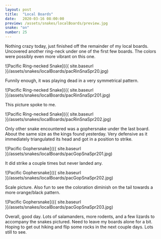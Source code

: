 ```yaml
---
layout: post
title:  "Local Boards"
date:   2020-03-16 08:00:00
preview: /assets/snakes/localBoards/preview.jpg
snake: "on"
number: 25
---
```

Nothing crazy today, just finished off the remainder of my local boards.  Uncovered another ring-neck under one of the first few boards. The colors were possibly even more vibrant on this one.

![Pacific Ring-necked Snake]({{ site.baseurl }}/assets/snakes/localBoards/pacRinSnaSpr20.jpg)

Funnily enough, it was playing dead in a very symmetrical pattern.

![Pacific Ring-necked Snake]({{ site.baseurl }}/assets/snakes/localBoards/pacRinSnaSpr201.jpg)

This picture spoke to me.

![Pacific Ring-necked Snake]({{ site.baseurl }}/assets/snakes/localBoards/pacRinSnaSpr202.jpg)

Only other snake encountered was a gophersnake under the last board. About the same size as the kings found yesterday. Very defensive as it immediately triangulated its head and got in a position to strike. 

![Pacific Gophersnake]({{ site.baseurl }}/assets/snakes/localBoards/pacGopSnaSpr201.jpg)

It did strike a couple times but never landed any.

![Pacific Gophersnake]({{ site.baseurl }}/assets/snakes/localBoards/pacGopSnaSpr202.jpg)

Scale picture. Also fun to see the coloration diminish on the tail towards a more orange/black pattern.

![Pacific Gophersnake]({{ site.baseurl }}/assets/snakes/localBoards/pacGopSnaSpr203.jpg)

Overall, good day. Lots of salamanders, more rodents, and a few lizards to accompany the snakes pictured. Need to leave my boards alone for a bit. Hoping to get out hiking and flip some rocks in the next couple days. Lots still to see. 